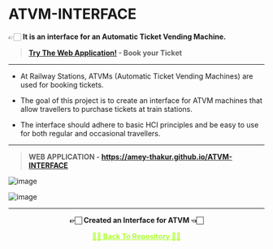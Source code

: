 # ATVM-INTERFACE
 👉🏻 **It is an interface for an Automatic Ticket Vending Machine.**
 
 >**[Try The Web Application!](https://amey-thakur.github.io/ATVM-INTERFACE) - Book your Ticket**
 
 ---
 
  - At Railway Stations, ATVMs (Automatic Ticket Vending Machines) are used for booking tickets.
  
  - The goal of this project is to create an interface for ATVM machines that allow travellers to purchase tickets at train stations.
  
  - The interface should adhere to basic HCI principles and be easy to use for both regular and occasional travellers.
  
 ---
 
 >**WEB APPLICATION - https://amey-thakur.github.io/ATVM-INTERFACE**

![image](https://user-images.githubusercontent.com/54937357/155710329-1b1447b7-ac68-4e2a-9f20-8e52eac1d331.png)

![image](https://user-images.githubusercontent.com/54937357/155710391-6693d70b-1d1c-4429-8a01-b567df5c2e0a.png)

---

<p align="center"> <b> 👉🏻 Created an Interface for ATVM 👈🏻 <b> </p>
 
<p align="center"><a href='https://github.com/Amey-Thakur/ATVM-INTERFACE', style='color: greenyellow;'> ✌🏻 Back To Repository ✌🏻</p>
